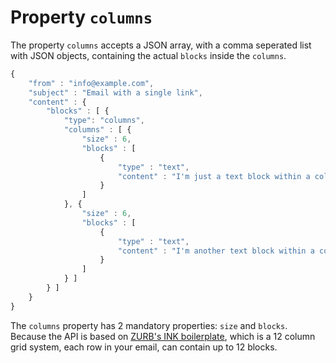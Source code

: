 # Property `columns`

The property `columns` accepts a JSON array, with a comma seperated list with 
JSON objects, containing the actual `blocks` inside the `columns`.

```javascript
{
    "from" : "info@example.com",
    "subject" : "Email with a single link",
    "content" : {
        "blocks" : [ {
            "type": "columns",
            "columns" : [ {
                "size" : 6,
                "blocks" : [
                    {
                        "type" : "text",
                        "content" : "I'm just a text block within a column."
                    }
                ]
            }, {
                "size" : 6,
                "blocks" : [
                    {
                        "type" : "text",
                        "content" : "I'm another text block within a column, I'm next to the other text block."
                    }
                ]
            } ]
        } ]
    }
}
```

The `columns` property has 2 mandatory properties: `size` and `blocks`. Because
the API is based on  [ZURB's INK boilerplate](http://zurb.com/ink/docs.php "visit docs of the email boilerplate template"), 
which is a 12 column grid system, each row in your email, can contain up to 12 blocks.
